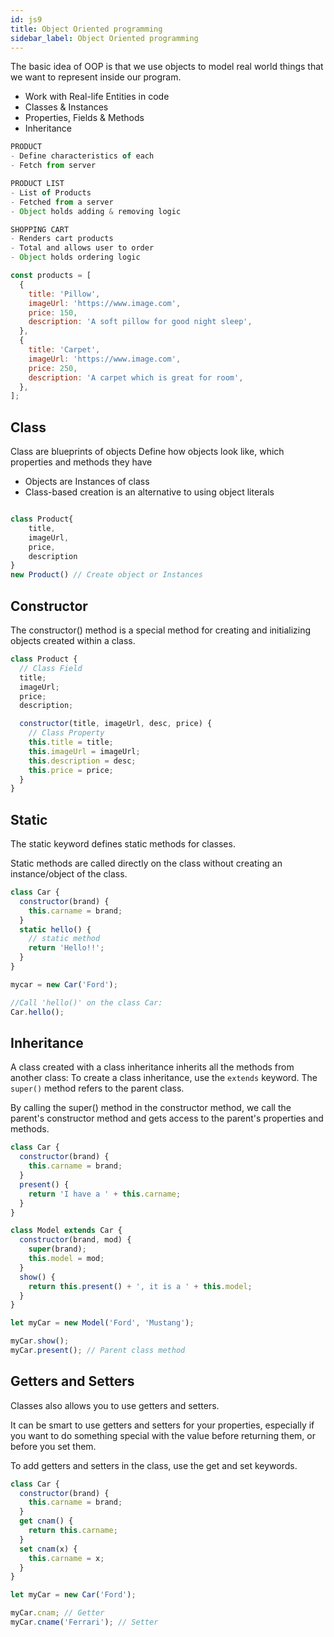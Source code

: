 ```yaml
---
id: js9
title: Object Oriented programming
sidebar_label: Object Oriented programming
---
```


The basic idea of OOP is that we use objects to model real world things that we want to represent inside our program.

- Work with Real-life Entities in code
- Classes & Instances
- Properties, Fields & Methods
- Inheritance

```js title=" Explaination"
PRODUCT
- Define characteristics of each
- Fetch from server

PRODUCT LIST
- List of Products
- Fetched from a server
- Object holds adding & removing logic

SHOPPING CART
- Renders cart products
- Total and allows user to order
- Object holds ordering logic

```

```js title="Object"
const products = [
  {
    title: 'Pillow',
    imageUrl: 'https://www.image.com',
    price: 150,
    description: 'A soft pillow for good night sleep',
  },
  {
    title: 'Carpet',
    imageUrl: 'https://www.image.com',
    price: 250,
    description: 'A carpet which is great for room',
  },
];
```

## Class

Class are blueprints of objects Define how objects look like, which properties and methods they have

- Objects are Instances of class
- Class-based creation is an alternative to using object literals

```js title="Class'

class Product{
    title,
    imageUrl,
    price,
    description
}
new Product() // Create object or Instances
```

## Constructor

The constructor() method is a special method for creating and initializing objects created within a class.

```js title="Constructor"
class Product {
  // Class Field
  title;
  imageUrl;
  price;
  description;

  constructor(title, imageUrl, desc, price) {
    // Class Property
    this.title = title;
    this.imageUrl = imageUrl;
    this.description = desc;
    this.price = price;
  }
}
```

## Static

The static keyword defines static methods for classes.

Static methods are called directly on the class without creating an instance/object of the class.

```js title="Static"
class Car {
  constructor(brand) {
    this.carname = brand;
  }
  static hello() {
    // static method
    return 'Hello!!';
  }
}

mycar = new Car('Ford');

//Call 'hello()' on the class Car:
Car.hello();
```

## Inheritance

A class created with a class inheritance inherits all the methods from another class: To create a class inheritance, use the `extends` keyword. The `super()` method refers to the parent class.

By calling the super() method in the constructor method, we call the parent's constructor method and gets access to the parent's properties and methods.

```js title="Inheritance"
class Car {
  constructor(brand) {
    this.carname = brand;
  }
  present() {
    return 'I have a ' + this.carname;
  }
}

class Model extends Car {
  constructor(brand, mod) {
    super(brand);
    this.model = mod;
  }
  show() {
    return this.present() + ', it is a ' + this.model;
  }
}

let myCar = new Model('Ford', 'Mustang');

myCar.show();
myCar.present(); // Parent class method
```

## Getters and Setters

Classes also allows you to use getters and setters.

It can be smart to use getters and setters for your properties, especially if you want to do something special with the value before returning them, or before you set them.

To add getters and setters in the class, use the get and set keywords.

```js title="Getters and Setters"
class Car {
  constructor(brand) {
    this.carname = brand;
  }
  get cnam() {
    return this.carname;
  }
  set cnam(x) {
    this.carname = x;
  }
}

let myCar = new Car('Ford');

myCar.cnam; // Getter
myCar.cname('Ferrari'); // Setter
```

